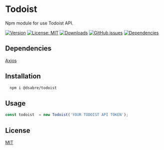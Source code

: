 
# Todoist

Npm module for use Todoist API.

[![Version](https://img.shields.io/npm/v/@dsabre/todoist?style=for-the-badge)](https://www.npmjs.com/package/@dsabre/todoist)
[![License: MIT](https://img.shields.io/npm/l/@dsabre/todoist?registry_uri=https%3A%2F%2Fregistry.npmjs.org&style=for-the-badge)](https://github.com/dsabre/todoist/blob/main/LICENSE)
[![Downloads](https://img.shields.io/npm/dw/@dsabre/todoist?style=for-the-badge)](https://www.npmjs.com/package/@dsabre/todoist)
[![GitHub issues](https://img.shields.io/github/issues-raw/dsabre/todoist?style=for-the-badge)](https://github.com/dsabre/todoist/issues)
[![Dependencies](https://img.shields.io/librariesio/release/npm/@dsabre/todoist?style=for-the-badge)](https://www.npmjs.com/package/@dsabre/todoist)


## Dependencies
[Axios](https://axios-http.com/)


## Installation

```bash
  npm i @dsabre/todoist
```


## Usage

```javascript
const todoist  = new Todoist('YOUR TODOIST API TOKEN');
```


## License

[MIT](https://choosealicense.com/licenses/mit/)
